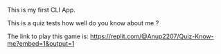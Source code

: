 This is my first CLI App.

This is a quiz tests how well do you know about me ?

The link to play this game is:
https://replit.com/@Anup2207/Quiz-Know-me?embed=1&output=1